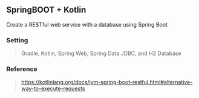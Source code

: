 ## SpringBOOT + Kotlin
Create a RESTful web service with a database using Spring Boot

### Setting
> Gradle, Kotlin, Spring Web, Spring Data JDBC, and H2 Database

### Reference
> https://kotlinlang.org/docs/jvm-spring-boot-restful.html#alternative-way-to-execute-requests
